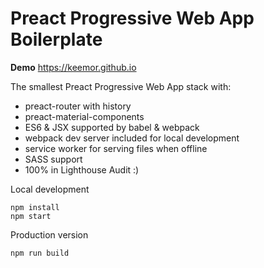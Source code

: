 # Preact Progressive Web App Boilerplate

<p><strong>Demo</strong> <a href="https://keemor.github.io/"> https://keemor.github.io </a></p>

The smallest Preact Progressive Web App stack with:
- preact-router with history
- preact-material-components
- ES6 & JSX supported by babel & webpack
- webpack dev server included for local development
- service worker for serving files when offline
- SASS support
- 100% in Lighthouse Audit :)

Local development
```
npm install
npm start
```

Production version
```
npm run build
```